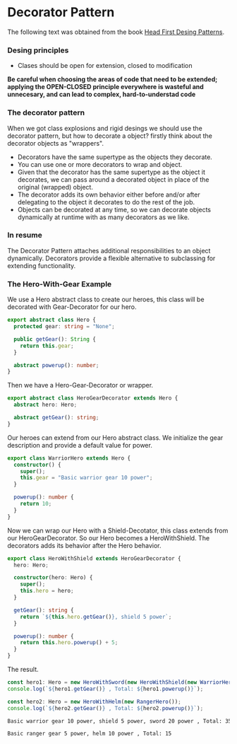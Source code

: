 # Decorator Pattern

The following text was obtained from the book [Head First Desing Patterns](https://www.amazon.com/-/es/Eric-Freeman/dp/0596007124).

### Desing principles

* Clases should be open for extension, closed to modification

**Be careful when choosing the areas of code that need to be extended; applying the OPEN-CLOSED principle everywhere is wasteful and unnecesary, and can lead to complex, hard-to-understad code**

### The decorator pattern

When we got class explosions and rigid desings we should use the decorator pattern, but how to decorate a object? firstly think about the decorator objects as "wrappers".

* Decorators have the same supertype as the objects they decorate.
* You can use one or more decorators to wrap and object. 
* Given that the decorator has the same supertype as the object it decorates, we can pass around a decorated object in place of the original (wrapped) object.
* The decorator adds its own behavior either before and/or after delegating to the object it decorates to do the rest of the job.
* Objects can be decorated at any time, so we can decorate objects dynamically at runtime with as many decorators as we like.

### In resume

The Decorator Pattern attaches additional responsibilities to an object dynamically. Decorators provide a flexible alternative to subclassing for extending functionality.

### The Hero-With-Gear Example

We use a Hero abstract class to create our heroes, this class will be decorated with Gear-Decorator for our hero.

```ts
export abstract class Hero {
  protected gear: string = "None";

  public getGear(): String {
    return this.gear;
  }

  abstract powerup(): number;
}
```

Then we have a Hero-Gear-Decorator or wrapper.

```ts
export abstract class HeroGearDecorator extends Hero {
  abstract hero: Hero;

  abstract getGear(): string;
}
```

Our heroes can extend from our Hero abstract class. We initialize the gear description and provide a default  value for power.

```ts
export class WarriorHero extends Hero {
  constructor() {
    super();
    this.gear = "Basic warrior gear 10 power";
  }

  powerup(): number {
    return 10;
  }
}
```

Now we can wrap our Hero with a Shield-Decotator, this class extends from our HeroGearDecorator. So our Hero becomes a HeroWithShield. The decorators adds its behavior after the Hero behavior.

```ts
export class HeroWithShield extends HeroGearDecorator {
  hero: Hero;

  constructor(hero: Hero) {
    super();
    this.hero = hero;
  }

  getGear(): string {
    return `${this.hero.getGear()}, shield 5 power`;
  }

  powerup(): number {
    return this.hero.powerup() + 5;
  }
}
```

The result.

```ts
const hero1: Hero = new HeroWithSword(new HeroWithShield(new WarriorHero()));
console.log(`${hero1.getGear()} , Total: ${hero1.powerup()}`);

const hero2: Hero = new HeroWithHelm(new RangerHero());
console.log(`${hero2.getGear()} , Total: ${hero2.powerup()}`);
```

```bash
Basic warrior gear 10 power, shield 5 power, sword 20 power , Total: 35

Basic ranger gear 5 power, helm 10 power , Total: 15
```